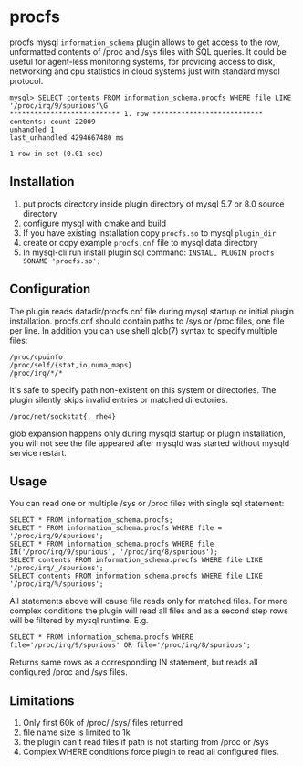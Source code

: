 # procfs
procfs mysql `information_schema` plugin allows to get access to the row, unformatted contents of /proc and /sys files with SQL queries.
It could be useful for agent-less monitoring systems, for providing access to disk, networking and cpu statistics in cloud systems just with standard mysql protocol.
```
mysql> SELECT contents FROM information_schema.procfs WHERE file LIKE '/proc/irq/9/spurious'\G
*************************** 1. row ***************************
contents: count 22009
unhandled 1
last_unhandled 4294667480 ms

1 row in set (0.01 sec)
```

## Installation
1. put procfs directory inside plugin directory of mysql 5.7 or 8.0 source directory
2. configure mysql with cmake and build
3. If you have existing installation copy `procfs.so` to mysql `plugin_dir`
4. create or copy example `procfs.cnf` file to mysql data directory
5. In mysql-cli run install plugin sql command: `INSTALL PLUGIN procfs SONAME 'procfs.so';`

## Configuration
The plugin reads datadir/procfs.cnf file during mysql startup or initial plugin installation. 
procfs.cnf should contain paths to /sys or /proc files, one file per line. In addition you can use shell glob(7) syntax to specify multiple files:
```
/proc/cpuinfo
/proc/self/{stat,io,numa_maps}
/proc/irq/*/*
```
It's safe to specify path non-existent on this system or directories. The plugin silently skips invalid entries or matched directories.
```
/proc/net/sockstat{,_rhe4}
```
glob expansion happens only during mysqld startup or plugin installation, you will not see the file appeared after mysqld was started without mysqld service restart.

## Usage
You can read one or multiple /sys or /proc files with single sql statement:
```
SELECT * FROM information_schema.procfs;
SELECT * FROM information_schema.procfs WHERE file = '/proc/irq/9/spurious';
SELECT * FROM information_schema.procfs WHERE file IN('/proc/irq/9/spurious', '/proc/irq/8/spurious');
SELECT contents FROM information_schema.procfs WHERE file LIKE '/proc/irq/_/spurious';
SELECT contents FROM information_schema.procfs WHERE file LIKE '/proc/irq/%/spurious';
```

All statements above will cause file reads only for matched files.
For more complex conditions the plugin will read all files and as a second step rows will be filtered by mysql runtime.
E.g.
```
SELECT * FROM information_schema.procfs WHERE file='/proc/irq/9/spurious' OR file='/proc/irq/8/spurious';
```
Returns same rows as a corresponding IN statement, but reads all configured /proc and /sys files.

## Limitations
1. Only first 60k of /proc/ /sys/ files returned
2. file name size is limited to 1k
3. the plugin can't read files if path is not starting from /proc or /sys
4. Complex WHERE conditions force plugin to read all configured files.
